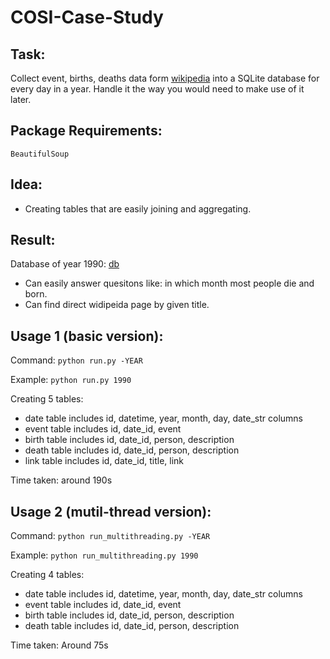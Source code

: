 # COSI-Case-Study

## Task: 
Collect event, births, deaths data form [wikipedia](https://en.wikipedia.org/wiki/September_10) into a SQLite database for every day in a year. Handle it the way you would need to make use of it later.

## Package Requirements: 
```BeautifulSoup```

## Idea:
 * Creating tables that are easily joining and aggregating.

## Result:
Database of year 1990: [db](https://github.com/hsiehkl/COSI-Case-Study/blob/master/wikipedia1990.db)

* Can easily answer quesitons like: in which month most people die and born.
* Can find direct widipeida page by given title.

## Usage 1 (basic version):
Command: ```python run.py -YEAR```

Example: ```python run.py 1990```

Creating 5 tables:
* date table includes id, datetime, year, month, day, date_str columns
* event table includes id, date_id, event
* birth table includes id, date_id, person, description
* death table includes id, date_id, person, description
* link table includes id, date_id, title, link

Time taken: around 190s

## Usage 2 (mutil-thread version):
Command: ```python run_multithreading.py -YEAR```

Example: ```python run_multithreading.py 1990```

Creating 4 tables:
* date table includes id, datetime, year, month, day, date_str columns
* event table includes id, date_id, event
* birth table includes id, date_id, person, description
* death table includes id, date_id, person, description

Time taken: Around 75s
